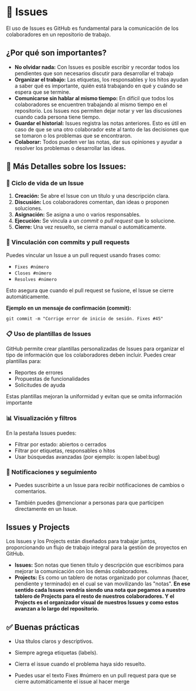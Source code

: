 # 📨 Issues 
El uso de Issues es GitHub es fundamental para la comunicación de los colaboradores en un repositorio de trabajo.
## ¿Por qué son importantes?
-   **No olvidar nada:** Con Issues es posible escribir y recordar todos los pendientes que son necesarios discutir para desarrollar el trabajo
-   **Organizar el trabajo:** Las etiquetas, los responsables y los hitos ayudan a saber qué es importante, quién está trabajando en qué y cuándo se espera que se termine.
-   **Comunicarse sin hablar al mismo tiempo:** En difícil que todos los colaboradores se encuentren trabajando al mismo tiempo en el repositorio. Los Issues nos permiten dejar notar y ver las discusiones cuando cada persona tiene tiempo. 
-   **Guardar el historial:** Issues registra las notas anteriores. Esto es útil en caso de que se una otro colaborador este al tanto de las decisiones que se tomaron o los problemas que se encontraron.
-   **Colaborar:** Todos pueden ver las notas, dar sus opiniones y ayudar a resolver los problemas o desarrollar las ideas.

## 🧩 Más Detalles sobre los Issues:

### 🔄 Ciclo de vida de un Issue

1. **Creación:** Se abre el Issue con un título y una descripción clara.
2. **Discusión:** Los colaboradores comentan, dan ideas o proponen soluciones.
3. **Asignación:** Se asigna a uno o varios responsables.
4. **Ejecución:** Se vincula a un *commit* o *pull request* que lo solucione.
5. **Cierre:** Una vez resuelto, se cierra manual o automáticamente.

### 🔗 Vinculación con commits y pull requests

Puedes vincular un Issue a un pull request usando frases como:

- `Fixes #número`
- `Closes #número`
- `Resolves #número`

Esto asegura que cuando el pull request se fusione, el Issue se cierre automáticamente.

**Ejemplo en un mensaje de confirmación (commit):**

```
git commit -m "Corrige error de inicio de sesión. Fixes #45"
```

### 📋 Uso de plantillas de Issues
GitHub permite crear plantillas personalizadas de Issues para organizar el tipo de información que los colaboradores deben incluir.
Puedes crear plantillas para:
- Reportes de errores
- Propuestas de funcionalidades
- Solicitudes de ayuda

Estas plantillas mejoran la uniformidad y evitan que se omita información importante

### 📊 Visualización y filtros
En la pestaña Issues puedes:
- Filtrar por estado: abiertos o cerrados
- Filtrar por etiquetas, responsables o hitos
- Usar búsquedas avanzadas (por ejemplo: is:open label:bug)

### 🔔 Notificaciones y seguimiento
- Puedes suscribirte a un Issue para recibir notificaciones de cambios o comentarios.

- También puedes @mencionar a personas para que participen directamente en un Issue.


## Issues y Projects
Los Issues y los Projects están diseñados para trabajar juntos, proporcionando un flujo de trabajo integral para la gestión de proyectos en GitHub.
 - **Issues:** Son notas que tienen titulo y descripción que escribimos para mejorar la comunicación con los demás colaboradores. 
 -  **Projects:** Es como un tablero de notas organizado por columnas (hacer, pendiente y terminado) en el cual se van movilizando las "notas". 
**En ese sentido cada Issues vendría siendo una nota que pegamos a nuestro tablero de Projects para el resto de nuestros colaboradores. Y el Projects es el organizador visual de nuestros Issues y como estos avanzan a lo largo del repositorio.**

## ✅ Buenas prácticas
- Usa títulos claros y descriptivos.

- Siempre agrega etiquetas (labels).

- Cierra el issue cuando el problema haya sido resuelto.

- Puedes usar el texto Fixes #número en un pull request para que se cierre automáticamente el issue al hacer merge
